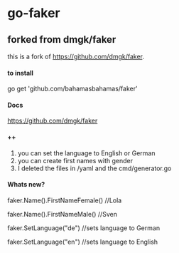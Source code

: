 # go-faker
## forked from dmgk/faker

this is a fork of https://github.com/dmgk/faker. 

#### to install
go get 'github.com/bahamasbahamas/faker'

#### Docs
https://github.com/dmgk/faker

#### ++
1. you can set the language to English or German
1. you can create first names with gender 
1. I deleted the files in /yaml and the cmd/generator.go 

#### Whats new?
faker.Name().FirstNameFemale() //Lola

faker.Name().FirstNameMale()  //Sven

faker.SetLanguage("de") //sets language to German

faker.SetLanguage("en") //sets language to English
